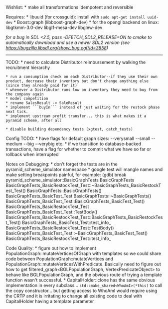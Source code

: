 Wishlist:
    * make all transformations idempotent and reversible

Requires:
    * libuuid (for crossguid): install with `sudo apt-get install uuid-dev`
    * Boost::graph (libboost-graph-dev)
    * for the opengl backend on linux: libgtkmm-3.0-dev libgl1-mesa-dev libglew-dev

*for a bug in SDL <2.5, pass -DFETCH_SDL2_RELEASE=ON to cmake to automatically download and use a newer SDL2 version (see https://bugzilla.libsdl.org/show_bug.cgi?id=3858)*

----------------------------------

TODO:
    * need to calculate Distributor reimbursement by walking the recruitment hierarchy

    * run a consumption check on each Distributor--if they use their own product, decrease their inventory but don't change anything else (since they already paid for it)
    * whenever a Distributor runs low on inventory they need to buy from the company again
    * model competition
    * rename SalesResult -> SaleResult
    * implement ```buyIn``` instead of just waiting for the restock phase next tick.
    * implement upstream profit transfer... this is what makes it a pyramid scheme, after all

    * disable building dependency tests (xgtest, catch_tests)

Config TODO:
    * have flags for default graph sizes: --verysmall --small --medium --big --verybig etc.
    * if we transition to database-backed transactions, have a flag for whether to commit what we have so far or rollback when interrupted


Notes on Debugging:
    * don't forget the tests are in the pyramid_scheme_simulator namespace
    * google test will mangle names and make setting breakpoints painful, for example:
(gdb) break pyramid_scheme_simulator::BasicGraphTests
BasicGraphTests                                                                  BasicGraphTests_BasicRestockTest_Test::~BasicGraphTests_BasicRestockTest_Test()
BasicGraphTests::BasicGraphTests()                                               BasicGraphTests_BasicTest_Test
BasicGraphTests::~BasicGraphTests()                                              BasicGraphTests_BasicTest_Test::BasicGraphTests_BasicTest_Test()
BasicGraphTests_BasicRestockTest_Test                                            BasicGraphTests_BasicTest_Test::TestBody()
BasicGraphTests_BasicRestockTest_Test::BasicGraphTests_BasicRestockTest_Test()   BasicGraphTests_BasicTest_Test::test_info_
BasicGraphTests_BasicRestockTest_Test::TestBody()                                BasicGraphTests_BasicTest_Test::~BasicGraphTests_BasicTest_Test()
BasicGraphTests_BasicRestockTest_Test::test_info_


Code Quality:
    * figure out how to implement PopulationGraph::mutateVerticesOfGraph with templates so we could share code between PopulationGraph::mutateVertices and PopulationGraph::mutateVerticesWithPredicate.  Basically need to figure out how to get filtered_graph<BGLPopulationGraph, VertexPredicateObject> to behave like BGLPopulationGraph, and the obvious route of trying a template function wasn't successful.
    * CapitalHolder::clone has the same obvious implementation in every subclass...
        ```std::make_shared<WhoAmI>(*this)```
       to call the copy constructor...
       but getting access to WhoAmI would require using the CRTP and it is irritating to change all existing code to deal with CapitalHolder having a template parameter
